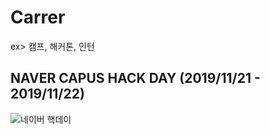 # Carrer
ex> 캠프, 해커톤, 인턴

## NAVER CAPUS HACK DAY (2019/11/21 - 2019/11/22)
![네이버 핵데이](https://user-images.githubusercontent.com/44742847/91151261-69d3fd80-e6f8-11ea-904c-b92e26d7cfa9.jpg)

